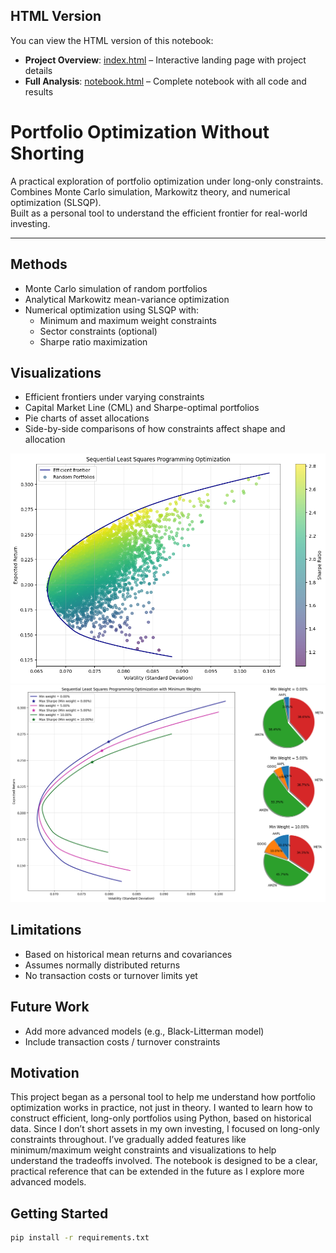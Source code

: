 ## HTML Version
You can view the HTML version of this notebook:

- **Project Overview**: [index.html](https://endregb.github.io/portfolio-optimization/) – Interactive landing page with project details
- **Full Analysis**: [notebook.html](https://endregb.github.io/portfolio-optimization/notebook.html) – Complete notebook with all code and results
 
# Portfolio Optimization Without Shorting

A practical exploration of portfolio optimization under long-only constraints.  
Combines Monte Carlo simulation, Markowitz theory, and numerical optimization (SLSQP).  
Built as a personal tool to understand the efficient frontier for real-world investing.

---

## Methods

- Monte Carlo simulation of random portfolios
- Analytical Markowitz mean-variance optimization
- Numerical optimization using SLSQP with:
  - Minimum and maximum weight constraints
  - Sector constraints (optional)
  - Sharpe ratio maximization

## Visualizations

- Efficient frontiers under varying constraints
- Capital Market Line (CML) and Sharpe-optimal portfolios
- Pie charts of asset allocations
- Side-by-side comparisons of how constraints affect shape and allocation

<img src="figures/SLSQP_vs_random.png" alt="Efficient frontier plot" width="600"/>
<img src="figures/SLSQP_vs_minweights.png" alt="Efficient frontier plot" width="600"/>

## Limitations

- Based on historical mean returns and covariances
- Assumes normally distributed returns
- No transaction costs or turnover limits yet

## Future Work

- Add more advanced models (e.g., Black-Litterman model)
- Include transaction costs / turnover constraints

## Motivation

This project began as a personal tool to help me understand how portfolio optimization works in practice, not just in theory. I wanted to learn how to construct efficient, long-only portfolios using Python, based on historical data.
Since I don’t short assets in my own investing, I focused on long-only constraints throughout. I’ve gradually added features like minimum/maximum weight constraints and visualizations to help understand the tradeoffs involved.
The notebook is designed to be a clear, practical reference that can be extended in the future as I explore more advanced models.


## Getting Started

```bash
pip install -r requirements.txt
